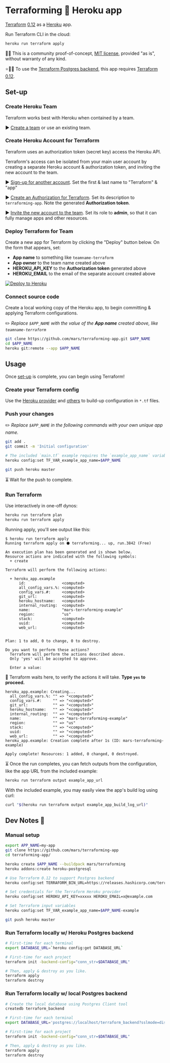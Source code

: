 Terraforming 🌱 Heroku app
===========================

[Terraform](https://www.terraform.io/) [0.12](https://www.hashicorp.com/blog/announcing-terraform-0-12) as a [Heroku](https://www.heroku.com/) app.

Run Terraform CLI in the cloud:

```bash
heroku run terraform apply
```

🔬🚧 This is a community proof-of-concept, [MIT license](LICENSE), provided "as is", without warranty of any kind.

⭐️💁‍♀️ To use the [Terraform Postgres backend](https://www.terraform.io/docs/backends/types/pg.html), this app requires [Terraform 0.12](https://www.hashicorp.com/blog/announcing-terraform-0-12).

Set-up
------

### Create Heroku Team

Terraform works best with Heroku when contained by a team.

▶️ [Create a team](https://dashboard.heroku.com/teams/new) or use an existing team.

### Create Heroku Account for Terraform

Terraform uses an authorization token (secret key) access the Heroku API.

Terraform's access can be isolated from your main user account by creating a separate Heroku account & authorization token, and inviting the new account to the team.

▶️ [Sign-up for another account](https://signup.heroku.com/). Set the first & last name to "Terraform" & "app"

▶️ [Create an Authorization for Terraform](https://dashboard.heroku.com/account/applications#authorizations). Set its description to `terraforming-app`. Note the generated **Authorization token**.

▶️ [Invite the new account to the team](https://devcenter.heroku.com/articles/heroku-teams#setting-up-your-heroku-team). Set its role to **admin**, so that it can fully manage apps and other resources.

### Deploy Terraform for Team

Create a new app for Terraform by clicking the "Deploy" button below. On the form that appears, set:

* **App name** to something like `teamname-terraform`
* **App owner** to the team name created above
* **HEROKU_API_KEY** to the **Authorization token** generated above
* **HEROKU_EMAIL** to the email of the separate account created above

[![Deploy to Heroku](https://www.herokucdn.com/deploy/button.svg)](https://heroku.com/deploy)

### Connect source code

Create a local working copy of the Heroku app, to begin committing & applying Terraform configurations.

✏️ *Replace `$APP_NAME` with the value of the **App name** created above, like `teamname-terraform`*

```bash
git clone https://github.com/mars/terraforming-app.git $APP_NAME
cd $APP_NAME
heroku git:remote --app $APP_NAME
```

Usage
-----

Once [set-up](#user-content-set-up) is complete, you can begin using Terraform!

### Create your Terraform config

Use the [Heroku provider](https://www.terraform.io/docs/providers/heroku/) and [others](https://www.terraform.io/docs/providers/) to build-up configuration in `*.tf` files.

### Push your changes

✏️ *Replace `$APP_NAME` in the following commands with your own unique app name.*

```bash
git add .
git commit -m 'Initial configuration'

# The included `main.tf` example requires the `example_app_name` variable
heroku config:set TF_VAR_example_app_name=$APP_NAME

git push heroku master
```

⏳ Wait for the push to complete.

### Run Terraform

Use interactively in one-off dynos:

```bash
heroku run terraform plan
heroku run terraform apply
```

Running apply, you'll see output like this:

```
$ heroku run terraform apply
Running terraform apply on ⬢ terraforming... up, run.3842 (Free)

An execution plan has been generated and is shown below.
Resource actions are indicated with the following symbols:
  + create

Terraform will perform the following actions:

  + heroku_app.example
      id:                <computed>
      all_config_vars.%: <computed>
      config_vars.#:     <computed>
      git_url:           <computed>
      heroku_hostname:   <computed>
      internal_routing:  <computed>
      name:              "mars-terraforming-example"
      region:            "us"
      stack:             <computed>
      uuid:              <computed>
      web_url:           <computed>


Plan: 1 to add, 0 to change, 0 to destroy.

Do you want to perform these actions?
  Terraform will perform the actions described above.
  Only 'yes' will be accepted to approve.

  Enter a value:
```

🚦 Terraform waits here, to verify the actions it will take. **Type `yes` to proceed.**

```
heroku_app.example: Creating...
  all_config_vars.%: "" => "<computed>"
  config_vars.#:     "" => "<computed>"
  git_url:           "" => "<computed>"
  heroku_hostname:   "" => "<computed>"
  internal_routing:  "" => "<computed>"
  name:              "" => "mars-terraforming-example"
  region:            "" => "us"
  stack:             "" => "<computed>"
  uuid:              "" => "<computed>"
  web_url:           "" => "<computed>"
heroku_app.example: Creation complete after 1s (ID: mars-terraforming-example)

Apply complete! Resources: 1 added, 0 changed, 0 destroyed.
```

⏳ Once the run completes, you can fetch outputs from the configuration, like the app URL from the included example:

```bash
heroku run terraform output example_app_url
```

With the included example, you may easily view the app's build log using curl:

```bash
curl "$(heroku run terraform output example_app_build_log_url)"
```

Dev Notes 📓
------------

### Manual setup

```bash
export APP_NAME=my-app
git clone https://github.com/mars/terraforming-app
cd terraforming-app/

heroku create $APP_NAME --buildpack mars/terraforming
heroku addons:create heroku-postgresql

# Use Terraform 0.12 to support Postgres backend
heroku config:set TERRAFORM_BIN_URL=https://releases.hashicorp.com/terraform/0.12.0/terraform_0.12.0_linux_amd64.zip

# Set credentials for the Terraform Heroku provider
heroku config:set HEROKU_API_KEY=xxxxx HEROKU_EMAIL=x@example.com

# Set Terraform input variables
heroku config:set TF_VAR_example_app_name=$APP_NAME-example

git push heroku master
```

### Run Terraform locally w/ Heroku Postgres backend

```bash
# First-time for each terminal
export DATABASE_URL=`heroku config:get DATABASE_URL`

# First-time for each project
terraform init -backend-config="conn_str=$DATABASE_URL"

# Then, apply & destroy as you like.
terraform apply
terraform destroy
```

### Run Terraform locally w/ local Postgres backend

```bash
# Create the local database using Postgres Client tool
createdb terraform_backend

# First-time for each terminal
export DATABASE_URL='postgres://localhost/terraform_backend?sslmode=disable'

# First-time for each project
terraform init -backend-config="conn_str=$DATABASE_URL"

# Then, apply & destroy as you like.
terraform apply
terraform destroy
```
